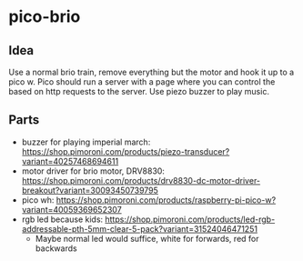 # pico-brio

## Idea
Use a normal brio train, remove everything but the motor and hook it up to a pico w.
Pico should run a server with a page where you can control the based on http requests to the server.
Use piezo buzzer to play music.


## Parts
- buzzer for playing imperial march: https://shop.pimoroni.com/products/piezo-transducer?variant=40257468694611
- motor driver for brio motor, DRV8830: https://shop.pimoroni.com/products/drv8830-dc-motor-driver-breakout?variant=30093450739795
- pico wh: https://shop.pimoroni.com/products/raspberry-pi-pico-w?variant=40059369652307
- rgb led because kids: https://shop.pimoroni.com/products/led-rgb-addressable-pth-5mm-clear-5-pack?variant=31524046471251
  - Maybe normal led would suffice, white for forwards, red for backwards
  



